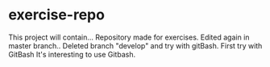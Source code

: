 # exercise-repo
This project will contain...
Repository made for exercises.
Edited again in master branch..
Deleted branch "develop" and try with gitBash.
First try with GitBash
It's interesting to use Gitbash.

